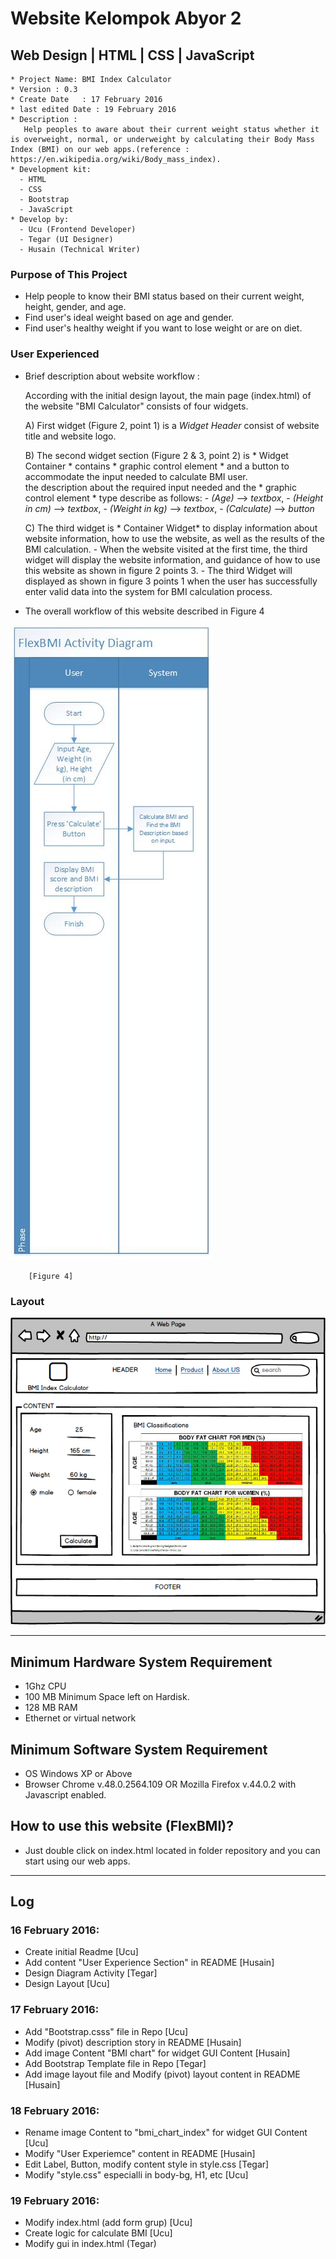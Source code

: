 # Website Kelompok Abyor 2

## Web Design | HTML | CSS | JavaScript

```
* Project Name: BMI Index Calculator
* Version : 0.3
* Create Date	: 17 February 2016
* last edited Date : 19 February 2016
* Description :
   Help peoples to aware about their current weight status whether it is overweight, normal, or underweight by calculating their Body Mass Index (BMI) on our web apps.(reference : https://en.wikipedia.org/wiki/Body_mass_index).
* Development kit:
  - HTML
  - CSS
  - Bootstrap
  - JavaScript
* Develop by:
  - Ucu (Frontend Developer)
  - Tegar (UI Designer)
  - Husain (Technical Writer)
```

### Purpose of This Project

* Help people to know their BMI status based on their current weight, height, gender, and age.
* Find user's ideal weight based on age and gender.
* Find user's healthy weight if you want to lose weight or are on diet.

### User Experienced  

* Brief description about website workflow :

    According with the initial design layout, the main page (index.html) of the website "BMI Calculator" consists of four widgets.

    A)  First widget (Figure 2, point 1) is a *Widget Header* consist  of website title and website logo.

  	B)	The second widget section (Figure 2 & 3, point 2) is * Widget Container * contains  * graphic control element * and a button to accommodate the input needed to calculate BMI user.  
    the description about the required input needed and the * graphic control element * type describe as follows:
      - *(Age)* --> *textbox*,
      - *(Height in cm)* --> *textbox*,
      - *(Weight in kg)* --> *textbox*,
      - *(Calculate)* --> *button*

    C) The third widget is * Container Widget* to display information about website information, how to use the website, as well as the results of the BMI calculation.
        - When the website visited at the first time, the third widget will display the website information, and guidance of how to use this website as shown in figure 2 points 3.
        - The third Widget will displayed as shown in figure 3 points 1 when the user has successfully enter valid data into the system for BMI calculation process.        

* The overall workflow of this website described in Figure 4

![Alt text](https://github.com/agnium-academy/abyor-2-web/blob/master/FlexBMIactivitydiagram.jpg " Figure 4 - FlexBMI Activity Diagram")

        [Figure 4]

### Layout
![Alt text](https://github.com/agnium-academy/abyor-2-web/blob/master/Layout.png "Layout")



*  *  *  *  *  *  *  *  *  *  *  *  *  *  *  *  *  *  *  *

## Minimum Hardware System Requirement
- 1Ghz CPU
-	100 MB Minimum Space left on Hardisk.
- 128 MB RAM
-	Ethernet or virtual network

## Minimum Software System Requirement
* OS Windows XP or Above
* Browser Chrome v.48.0.2564.109 OR Mozilla Firefox v.44.0.2 with Javascript enabled.

## How to use this website (FlexBMI)?
* Just double click on index.html located in folder repository and you can start using our web apps.

*  *  *  *  *  *  *  *  *  *  *  *  *  *  *  *  *  *  *  *



## Log

### 16 February 2016:
- Create initial Readme [Ucu]
- Add content "User Experience Section" in README [Husain]
- Design Diagram Activity [Tegar]
- Design Layout [Ucu]

### 17 February 2016:  
- Add "Bootstrap.csss" file in Repo [Ucu]
- Modify (pivot) description story in README [Husain]
- Add image Content "BMI chart" for widget GUI Content [Husain]
- Add Bootstrap Template file in Repo [Tegar]
- Add image layout file and Modify (pivot) layout content in README [Husain]

### 18 February 2016:  
- Rename image Content to "bmi_chart_index" for widget GUI Content [Ucu]
- Modify "User Experiemce" content in README                              [Husain]
- Edit Label, Button, modify content style in style.css                   [Tegar]
- Modify "style.css" especialli in body-bg, H1, etc                       [Ucu]

### 19 February 2016:  
- Modify index.html (add form grup) [Ucu]
- Create logic for calculate BMI [Ucu]
- Modify gui in index.html (Tegar)
